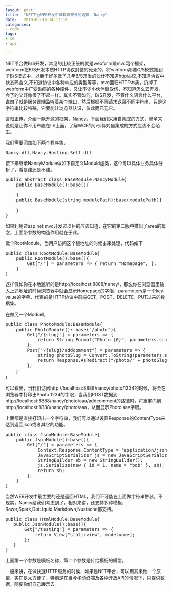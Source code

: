 ```yaml
---
layout: post
title:  "NET平台WEB开发中微软框架外的选择--Nancy"
date:   2010-03-10 14:17:59
categories: 
- code 
tags:
- c#
- api

---
```


NET平台做B/S开发，常见的比较正统的就是webform跟mvc两个框架，webform把B/S开发本质HTTP协议封装的死死的，将winform那套C/S模式搬到了B/S模式中，以至于好多做了几年B/S开发的伙计不知道http协议,不知道协议中状态码含义,不知道协议中各种响应的类型等等，mvc回归HTTP本质，扔掉了webform中广受诟病的各种控件，又让不少小伙伴很受伤，不知道怎么去开发，会了的又好像很了不起一样。其实不管如何，B/S开发，不管什么语言什么平台，说白了就是服务器端监听着某个端口，然后根据不同请求返回不同字符串，只是这字符串比较特殊，它要能让浏览器认识，仅此而已无它。

言归正传，介绍一款开源的框架，[Nancy](http://nancyfx.org/ "nancy org")，下面我们采用自集成的方式，简单来说就是让你不用布置在IIS上面，了解WCF的小伙伴对自集成的方式应该不会陌生。

我们需要添加如下两个程序集，
<pre>Nancy.dll,Nancy.Hosting.Self.dll</pre>

接下来继承NancyModule做如下自定义Moduld虚类，这个可以具体业务具体分析了，看是建还是不建。
<pre>public abstract class BaseModule:NancyModule{
    public BaseModule():base(){
    
    }
    public BaseModule(string modulePath):base(modulePath){
        
    }
}
</pre>

如果利用过asp.net mvc开发过项目的应该知道，在它的第二版中推出了area的概念，上面带参数的构造作用就在于此。

做个RootModule，当用户访问这个根地址的时候由来处理，代码如下
<pre>public class RootModule:BaseModule{
    public RootModule():base(){
        Get["/"] = parameters => { return "Homepage"; };
    }
}</pre>

这样假如你在本地监听的是http://localhost:8888/nancy/，那么你在浏览器里输入上述地址的时候浏览器中就会显示Homepage的字眼，parameters是一个key-value的字典，代表的是HTTP协议中前端GET，POST，DELETE，PUT过来的数据集。

在做另一个Moduel，
<pre>public class PhotoModule:BaseModule{
    public PhotoModule(): base("/photo"){
        Get["/{slug}"] = parameters => {
            return String.Format("Photo {0}", parameters.slug);
        };
        Post["/{slug}/addcomment"] = parameters => {
            string photoSlug = Convert.ToString(parameters.slug);
            return Response.AsRedirect("/photo/" + photoSlug);
        };
    ｝
｝
</pre>
可以看出，当我们访问http://localhost:8888/nancy/photo/1234的时候，将会在浏览器中打印出Photo 1234的字眼，当我们POST数据到http://localhost:8888/nancy/photo/aaa/addcomment的路径时，将重定向到http://localhost:8888/nancy/photo/aaa，从而显示Photo aaa字眼。

上面都是直接打印出一个字符串，我们可以通过设置Response的ContentType来达到返回json或者其它的功能。
<pre>public class JsonModule:BaseModule{
    public JsonModule():base(){
        Get["/"] = parameters => {   
            Context.Response.ContentType = "application/json";
            JavaScriptSerializer js = new JavaScriptSerializer();
            StringBuilder sb = new StringBuilder();
            js.Serialize(new { id = 1, name = "bob" }, sb);
            return sb;
        };
    }
}
</pre>

当然WEB开发中最主要的还是返回HTML，我们不可能在上面做字符串拼装，不现实，Nancy给我们考虑到了，相对来讲，还支持多种模板，Razor,Spark,DotLiquid,Markdown,Nustache都支持。
<pre>public class HtmlModule:BaseModule{ 
   public JsonModule():base(){
       Get["/testing"] = parameters => {
           return View["staticview", modelname];
       };
   }
}
</pre>
上面第一个参数是模板名称，第二个参数是传给模板的模型。

一般来讲，在做快速HTTP服务的时候，如果是NET平台，可以用其来做一个原型，实在是太方便了，特别是在当今移动终端及各种开放API的情况下，只提供数据，随便你们自己展示去。